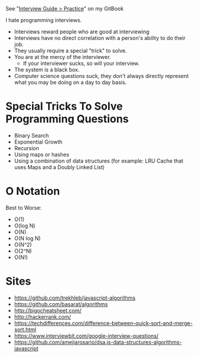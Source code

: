 See "[Interview Guide > Practice](https://www.aizatto.com/interview-guide/practice)" on my GitBook

I hate programming interviews.

- Interviews reward people who are good at interviewing
- Interviews have no direct correlation with a person's ability to do their job.
- They usually require a special "trick" to solve.
- You are at the mercy of the interviewer.
  - If your interviewer sucks, so will your interview.
- The system is a black box.
- Computer science questions suck, they don't always directly represent what you may be doing on a day to day basis.

# Special Tricks To Solve Programming Questions

- Binary Search
- Exponential Growth
- Recursion
- Using maps or hashes
- Using a combination of data structures (for example: LRU Cache that uses Maps and a Doubly Linked List)

# O Notation

Best to Worse:

- O(1)
- O(log N)
- O(N)
- O(N log N)
- O(N^2)
- O(2^N)
- O(N!)

# Sites

- https://github.com/trekhleb/javascript-algorithms
- https://github.com/basarat/algorithms
- http://bigocheatsheet.com/
- http://hackerrank.com/
- https://techdifferences.com/difference-between-quick-sort-and-merge-sort.html
- https://www.interviewbit.com/google-interview-questions/
- https://github.com/amejiarosario/dsa.js-data-structures-algorithms-javascript
